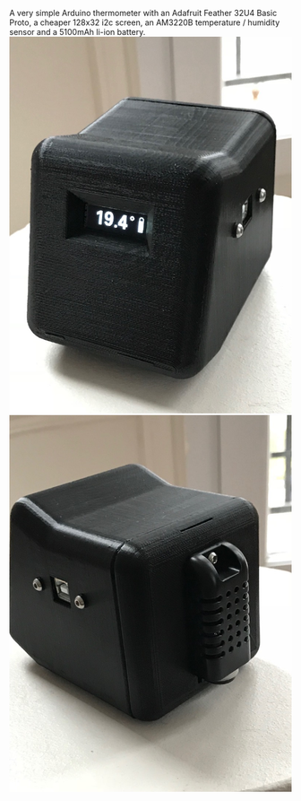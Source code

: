 A very simple Arduino thermometer with an Adafruit Feather 32U4 Basic Proto, a cheaper 128x32 i2c screen, an AM3220B temperature / humidity sensor and a 5100mAh li-ion battery.
![](https://github.com/ScoobieSnax/Arduino-Thermometer-128x32/blob/master/IMG/IMG_0958.jpg)
![](https://github.com/ScoobieSnax/Arduino-Thermometer-128x32/blob/master/IMG/IMG_0959.jpg)
